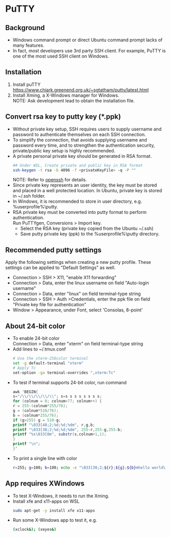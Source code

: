 # PuTTY

## Background
- Windows command prompt or direct Ubuntu command prompt lacks of many features.  
- In fact, most developers use 3rd party SSH client. For example, PuTTY is one of the most used SSH client on Windows.


## Installation
1. Install puTTY  
   https://www.chiark.greenend.org.uk/~sgtatham/putty/latest.html
2. Install Xming, a X-Windows manager for Windows.  
   NOTE: Ask development lead to obtain the installation file.

## Convert rsa key to putty key (*.ppk)
- Without private key setup, SSH requires users to supply username and password to authenticate themselves on each SSH connection.
- To simplify the connection, that avoids supplying username and password every time, and to strengthen the authentication security, private/public key setup is highly recommended.
- A private personal private key should be generated in RSA format.
  ```bash
  ## Under WSL, Create private and public key in RSA format 
  ssh-keygen -t rsa -b 4096 -f <privateKeyFile> -q -P ""  
  ```
  NOTE: Refer to [openssh](../ubuntu/openssh.md) for details.
- Since private key represents an user identity, the key must be stored and placed in a well protected location. In Ubuntu, private key is stored in ~/.ssh folder.  
- In Windows, it is recommended to store in user directory, e.g. %userprofile%\putty.
- RSA private key must be converted into putty format to perform authentication.  
  Run PuTTYgen, Conversions > Import key. 
  - Select the RSA key (private key copied from the Ubuntu ~/.ssh)
  - Save putty private key (ppk) to the %userprofile%\putty directory.

## Recommended putty settings
Apply the following settings when creating a new putty profile.  These settings can be applied to "Default Settings" as well.
- Connection > SSH > X11, "enable X11 forwarding"
- Connection > Data, enter the linux username on field "Auto-login username" 
- Connection > Data, enter "linux" on field terminal-type string  
- Connection > SSH > Auth >Credentials, enter the ppk file on field "Private key file for authentication"
- Window > Appearance, under Font, select 'Consolas, 8-point'

## About 24-bit color 
- To enable 24-bit color  
  Connection > Data, enter "xterm" on field terminal-type string  
- Add lines to ~/.tmux.conf
  ```bash
  # Use the xterm-256color terminal
  set -g default-terminal "xterm"
  # Apply Tc
  set-option -ga terminal-overrides ",xterm:Tc"
  ```
- To test if terminal supports 24-bit color, run command
  ```awk
  awk 'BEGIN{
  s="/\\/\\/\\/\\/\\"; s=s s s s s s s s;
  for (colnum = 0; colnum<77; colnum++) {
  r = 255-(colnum*255/76);
  g = (colnum*510/76);
  b = (colnum*255/76);
  if (g>255) g = 510-g;
  printf "\033[48;2;%d;%d;%dm", r,g,b;
  printf "\033[38;2;%d;%d;%dm", 255-r,255-g,255-b;
  printf "%s\033[0m", substr(s,colnum+1,1);
  }
  printf "\n";
  }'
  ```
- To print a single line with color
  ```bash
  r=255; g=100; b=100; echo -e "\033[38;2;${r};${g};${b}mhello world\033[0;00m"
  ```
  

## App requires XWindows
- To test X-Windows, it needs to run the Xming.
- Install xfe and x11-apps on WSL  
  ```bash
  sudo apt-get -y install xfe x11-apps
  ```
- Run some X-Windows app to test it, e.g.
  ```bash
  (xclock&); (xeyes&)
  ```
